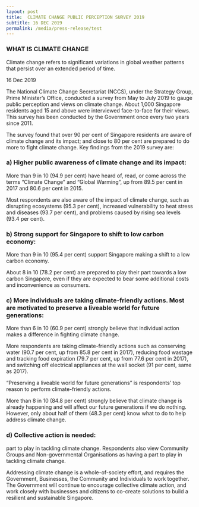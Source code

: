 ```yaml
---
layout: post
title:  CLIMATE CHANGE PUBLIC PERCEPTION SURVEY 2019
subtitle: 16 DEC 2019
permalink: /media/press-release/test
---
```


### WHAT IS CLIMATE CHANGE

Climate change refers to significant variations in global weather patterns that persist over an extended period of time.

16 Dec 2019

The National Climate Change Secretariat (NCCS), under the Strategy Group, Prime Minister’s Office, conducted a survey from May to July 2019 to gauge public perception and views on climate change. About 1,000 Singapore residents aged 15 and above were interviewed face-to-face for their views. This survey has been conducted by the Government once every two years since 2011.

The survey found that over 90 per cent of Singapore residents are aware of climate change and its impact; and close to 80 per cent are prepared to do more to fight climate change. Key findings from the 2019 survey are: 

### a) Higher public awareness of climate change and its impact: 

More than 9 in 10 (94.9 per cent) have heard of, read, or come across the terms “Climate Change” and “Global Warming”, up from 89.5 per cent  in 2017 and 80.6 per cent  in 2015.

Most respondents are also aware of the impact of climate change, such as disrupting ecosystems (95.3 per cent), increased vulnerability to heat stress and diseases (93.7 per cent), and problems caused by rising sea levels (93.4 per cent).

### b) Strong support for Singapore to shift to low carbon economy:

More than 9 in 10 (95.4 per cent) support Singapore making a shift to a low carbon economy. 

About 8 in 10 (78.2 per cent) are prepared to play their part towards a low carbon Singapore, even if they are expected to bear some additional costs and inconvenience as consumers.

### c)  More individuals are taking climate-friendly actions. Most are motivated to preserve a liveable world for future generations:

More than 6 in 10 (60.9 per cent) strongly believe that individual action makes a difference in fighting climate change. 

More respondents are taking climate-friendly actions such as conserving water (90.7 per cent, up from 85.8 per cent in 2017), reducing food wastage and tracking food expiration (79.7 per cent, up from 77.6 per cent in 2017), and switching off electrical appliances at the wall socket (91 per cent, same as 2017).

“Preserving a liveable world for future generations” is respondents’ top reason to perform climate-friendly actions.

More than 8 in 10 (84.8 per cent) strongly believe that climate change is already happening and will affect our future generations if we do nothing. However, only about half of them (48.3 per cent) know what to do to help address climate change.

### d) Collective action is needed:

part to play in tackling climate change. Respondents also view Community Groups and Non-governmental Organisations as having a part to play in tackling climate change.

Addressing climate change is a whole-of-society effort, and requires the Government, Businesses, the Community and Individuals to work together. The Government will continue to encourage collective climate action, and work closely with businesses and citizens to co-create solutions to build a resilient and sustainable Singapore.
